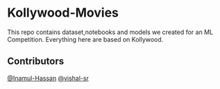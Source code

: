 # Kollywood-Movies
This repo contains dataset,notebooks and models we created for an ML Competition.
Everything here are based on Kollywood.

## Contributors

[@Inamul-Hassan](https://github.com/Inamul-Hassan)
[@vishal-sr](https://github.com/vishal-sr)
